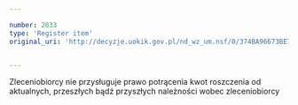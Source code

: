 ```yaml
---

number: 2033
type: 'Register item'
original_uri: 'http://decyzje.uokik.gov.pl/nd_wz_um.nsf/0/374BA96673BE7066C12577A600271C67?OpenDocument'


---
```


Zleceniobiorcy nie przysługuje prawo potrącenia kwot roszczenia od aktualnych, przeszłych bądź przyszłych należności wobec zleceniobiorcy
